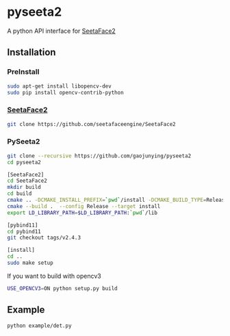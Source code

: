# pyseeta2

A python API interface for [SeetaFace2](https://github.com/seetafaceengine/SeetaFace2)

## Installation
### PreInstall
```bash
sudo apt-get install libopencv-dev
sudo pip install opencv-contrib-python 
```
### [SeetaFace2](https://github.com/seetafaceengine/SeetaFace2)
``` bash
git clone https://github.com/seetafaceengine/SeetaFace2

```
### PySeeta2

``` bash
git clone --recursive https://github.com/gaojunying/pyseeta2
cd pyseeta2

[SeetaFace2]
cd SeetaFace2
mkdir build
cd build
cmake .. -DCMAKE_INSTALL_PREFIX=`pwd`/install -DCMAKE_BUILD_TYPE=Release -DBUILD_EXAMPLE=OFF # 如果有 OpenCV，则设置为 ON
cmake --build .  --config Release --target install
export LD_LIBRARY_PATH=$LD_LIBRARY_PATH:`pwd`/lib

[pybind11]
cd pybind11
git checkout tags/v2.4.3

[install]
cd ..
sudo make setup
```

If you want to build with opencv3

``` bash
USE_OPENCV3=ON python setup.py build
```
## Example
```bash
python example/det.py
```